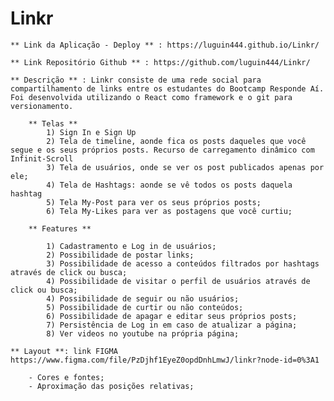 # Linkr

    ** Link da Aplicação - Deploy ** : https://luguin444.github.io/Linkr/

    ** Link Repositório Github ** : https://github.com/luguin444/Linkr/

    ** Descrição ** : Linkr consiste de uma rede social para compartilhamento de links entre os estudantes do Bootcamp Responde Aí. Foi desenvolvida utilizando o React como framework e o git para versionamento.

        ** Telas **
            1) Sign In e Sign Up
            2) Tela de timeline, aonde fica os posts daqueles que você segue e os seus próprios posts. Recurso de carregamento dinâmico com Infinit-Scroll
            3) Tela de usuários, onde se ver os post publicados apenas por ele;
            4) Tela de Hashtags: aonde se vê todos os posts daquela hashtag
            5) Tela My-Post para ver os seus próprios posts;
            6) Tela My-Likes para ver as postagens que você curtiu;

        ** Features **

            1) Cadastramento e Log in de usuários;
            2) Possibilidade de postar links;
            3) Possibilidade de acesso a conteúdos filtrados por hashtags através de click ou busca;
            4) Possibilidade de visitar o perfil de usuários através de click ou busca;
            4) Possibilidade de seguir ou não usuários;
            5) Possibilidade de curtir ou não conteúdos;
            6) Possibilidade de apagar e editar seus próprios posts;
            7) Persistência de Log in em caso de atualizar a página;
            8) Ver videos no youtube na própria página;

    ** Layout **: link FIGMA https://www.figma.com/file/PzDjhf1EyeZ0opdDnhLmwJ/linkr?node-id=0%3A1 

        - Cores e fontes;
        - Aproximação das posições relativas;
